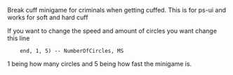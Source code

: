 Break cuff minigame for criminals when getting cuffed. This is for ps-ui and works for soft and hard cuff

If you want to change the speed and amount of circles you want change this line


        end, 1, 5) -- NumberOfCircles, MS


1 being how many circles and 5 being how fast the minigame is.
